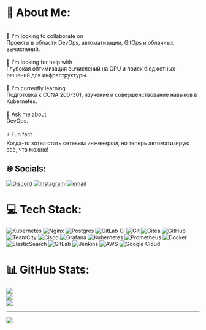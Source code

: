 # 💫 About Me:
<br>🤝 I'm looking to collaborate on<br>Проекты в области DevOps, автоматизации, GitOps и облачных вычислений.<br><br>👐 I'm looking for help with<br>Глубокая оптимизация вычислений на GPU и поиск бюджетных решений для инфраструктуры.<br><br>🌱 I'm currently learning<br>Подготовка к CCNA 200-301, изучение и совершенствование навыков в Kubernetes.<br><br>💬 Ask me about<br> DevOps.<br><br>⚡ Fun fact<br>Когда-то хотел стать сетевым инженером, но теперь автоматизирую всё, что можно!


## 🌐 Socials:
[![Discord](https://img.shields.io/badge/Discord-%237289DA.svg?logo=discord&logoColor=white)](https://discord.gg/batya_gd) [![Instagram](https://img.shields.io/badge/Instagram-%23E4405F.svg?logo=Instagram&logoColor=white)](https://instagram.com/batyr.ann99) [![email](https://img.shields.io/badge/Email-D14836?logo=gmail&logoColor=white)](mailto:batyrannamuhammedow333@gmail.com) 

# 💻 Tech Stack:
![Kubernetes](https://img.shields.io/badge/kubernetes-%23326ce5.svg?style=for-the-badge&logo=kubernetes&logoColor=white) ![Nginx](https://img.shields.io/badge/nginx-%23009639.svg?style=for-the-badge&logo=nginx&logoColor=white) ![Postgres](https://img.shields.io/badge/postgres-%23316192.svg?style=for-the-badge&logo=postgresql&logoColor=white) ![GitLab CI](https://img.shields.io/badge/gitlab%20CI-%23181717.svg?style=for-the-badge&logo=gitlab&logoColor=white) ![Git](https://img.shields.io/badge/git-%23F05033.svg?style=for-the-badge&logo=git&logoColor=white) ![Gitea](https://img.shields.io/badge/Gitea-34495E?style=for-the-badge&logo=gitea&logoColor=5D9425) ![GitHub](https://img.shields.io/badge/github-%23121011.svg?style=for-the-badge&logo=github&logoColor=white) ![TeamCity](https://img.shields.io/badge/teamcity-000000.svg?style=for-the-badge&logo=teamcity&logoColor=white) ![Cisco](https://img.shields.io/badge/cisco-%23049fd9.svg?style=for-the-badge&logo=cisco&logoColor=black) ![Grafana](https://img.shields.io/badge/grafana-%23F46800.svg?style=for-the-badge&logo=grafana&logoColor=white) ![Kubernetes](https://img.shields.io/badge/kubernetes-%23326ce5.svg?style=for-the-badge&logo=kubernetes&logoColor=white) ![Prometheus](https://img.shields.io/badge/Prometheus-E6522C?style=for-the-badge&logo=Prometheus&logoColor=white) ![Docker](https://img.shields.io/badge/docker-%230db7ed.svg?style=for-the-badge&logo=docker&logoColor=white) ![ElasticSearch](https://img.shields.io/badge/-ElasticSearch-005571?style=for-the-badge&logo=elasticsearch) ![GitLab](https://img.shields.io/badge/gitlab-%23181717.svg?style=for-the-badge&logo=gitlab&logoColor=white) ![Jenkins](https://img.shields.io/badge/jenkins-%232C5263.svg?style=for-the-badge&logo=jenkins&logoColor=white) ![AWS](https://img.shields.io/badge/AWS-%23FF9900.svg?style=for-the-badge&logo=amazon-aws&logoColor=white) ![Google Cloud](https://img.shields.io/badge/GoogleCloud-%234285F4.svg?style=for-the-badge&logo=google-cloud&logoColor=white)
# 📊 GitHub Stats:
![](https://github-readme-stats.vercel.app/api?username=Batya3&theme=dark&hide_border=false&include_all_commits=false&count_private=false)<br/>
![](https://github-readme-streak-stats.herokuapp.com/?user=Batya3&theme=dark&hide_border=false)<br/>
![](https://github-readme-stats.vercel.app/api/top-langs/?username=Batya3&theme=dark&hide_border=false&include_all_commits=false&count_private=false&layout=compact)

---
[![](https://visitcount.itsvg.in/api?id=Batya3&icon=0&color=0)](https://visitcount.itsvg.in)

<!-- Proudly created with GPRM ( https://gprm.itsvg.in ) -->
